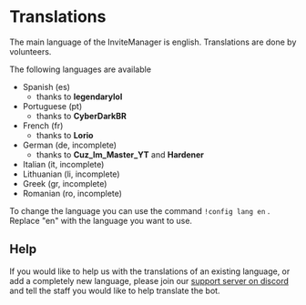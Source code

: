 # Translations

The main language of the InviteManager is english. Translations are done by volunteers.

The following languages are available

* Spanish \(es\)
  * thanks to **legendarylol**
* Portuguese \(pt\)
  * thanks to **CyberDarkBR**
* French \(fr\)
  * thanks to **Lorio** 
* German \(de, incomplete\)
  * thanks to **Cuz\_Im\_Master\_YT** and **Hardener**
* Italian \(it, incomplete\)
* Lithuanian \(li, incomplete\)
* Greek \(gr, incomplete\)
* Romanian \(ro, incomplete\)

To change the language you can use the command `!config lang en` . Replace "en" with the language you want to use.

## Help

If you would like to help us with the translations of an existing language, or add a completely new language, please join our [support server on discord](https://discord.gg/x3NGUSX) and tell the staff you would like to help translate the bot.

